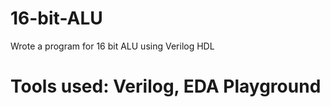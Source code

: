 # 16-bit-ALU
Wrote a program for 16 bit ALU using Verilog HDL
# Tools used: Verilog, EDA Playground
